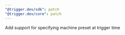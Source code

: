 ```yaml
---
"@trigger.dev/sdk": patch
"@trigger.dev/core": patch
---
```


Add support for specifying machine preset at trigger time
